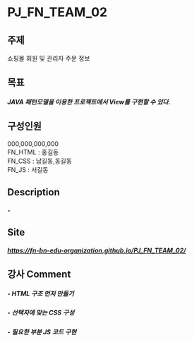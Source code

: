 # PJ_FN_TEAM_02
## 주제
쇼핑몰 회원 및 관리자 주문 정보

## 목표
##### JAVA 패턴모델을 이용한 프로젝트에서 View를 구현할 수 있다. 

## 구성인원
000,000,000,000 <br/>
FN_HTML : 홍길동 <br/>
FN_CSS : 남길동,동길동 <br/>
FN_JS : 서길동 <br/>

## Description
##### -

## Site
##### https://fn-bn-edu-organization.github.io/PJ_FN_TEAM_02/
## 강사 Comment 
##### - HTML 구조 먼저 만들기
##### - 선택자에 맞는 CSS 구성
##### - 필요한 부분 JS 코드 구현
